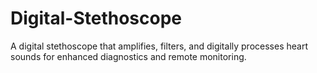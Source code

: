 # Digital-Stethoscope
A digital stethoscope that amplifies, filters, and digitally processes heart  sounds for enhanced diagnostics and remote monitoring.
